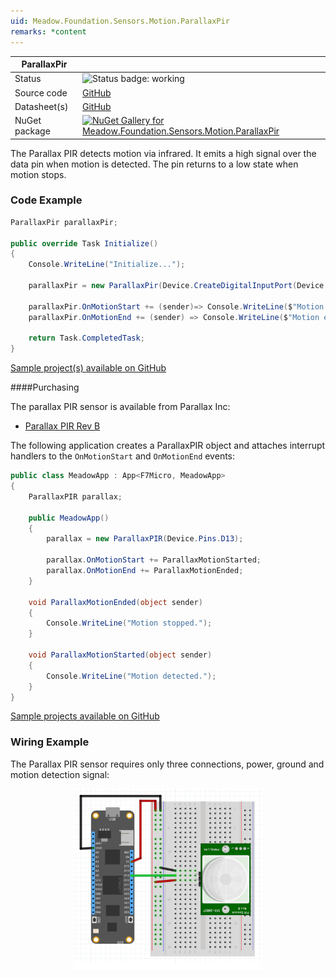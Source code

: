 ```yaml
---
uid: Meadow.Foundation.Sensors.Motion.ParallaxPir
remarks: *content
---
```


| ParallaxPir | |
|--------|--------|
| Status | <img src="https://img.shields.io/badge/Working-brightgreen" style="width: auto; height: -webkit-fill-available;" alt="Status badge: working" /> |
| Source code | [GitHub](https://github.com/WildernessLabs/Meadow.Foundation/tree/main/Source/Meadow.Foundation.Peripherals/Sensors.Motion.ParallaxPir) |
| Datasheet(s) | [GitHub](https://github.com/WildernessLabs/Meadow.Foundation/tree/main/Source/Meadow.Foundation.Peripherals/Sensors.Motion.ParallaxPir/Datasheet) |
| NuGet package | <a href="https://www.nuget.org/packages/Meadow.Foundation.Sensors.Motion.ParallaxPir/" target="_blank"><img src="https://img.shields.io/nuget/v/Meadow.Foundation.Sensors.Motion.ParallaxPir.svg?label=Meadow.Foundation.Sensors.Motion.ParallaxPir" alt="NuGet Gallery for Meadow.Foundation.Sensors.Motion.ParallaxPir" /></a> |

The Parallax PIR detects motion via infrared. It emits a high signal over the data pin when motion is detected. The pin returns to a low state when motion stops.

### Code Example

```csharp
ParallaxPir parallaxPir;

public override Task Initialize()
{
    Console.WriteLine("Initialize...");
    
    parallaxPir = new ParallaxPir(Device.CreateDigitalInputPort(Device.Pins.D05, InterruptMode.EdgeBoth, ResistorMode.Disabled));

    parallaxPir.OnMotionStart += (sender)=> Console.WriteLine($"Motion start  {DateTime.Now}");
    parallaxPir.OnMotionEnd += (sender) => Console.WriteLine($"Motion end  {DateTime.Now}");

    return Task.CompletedTask;
}

```

[Sample project(s) available on GitHub](https://github.com/WildernessLabs/Meadow.Foundation/tree/main/Source/Meadow.Foundation.Peripherals/Sensors.Motion.ParallaxPir/Samples/ParallaxPir_Sample)

####Purchasing

The parallax PIR sensor is available from Parallax Inc:

* [Parallax PIR Rev B](https://www.parallax.com/product/555-28027)

The following application creates a ParallaxPIR object and attaches interrupt handlers to the `OnMotionStart` and `OnMotionEnd` events:

```csharp
public class MeadowApp : App<F7Micro, MeadowApp>
{
    ParallaxPIR parallax;

    public MeadowApp()
    {
        parallax = new ParallaxPIR(Device.Pins.D13);

        parallax.OnMotionStart += ParallaxMotionStarted;
        parallax.OnMotionEnd += ParallaxMotionEnded;
    }

    void ParallaxMotionEnded(object sender)
    {
        Console.WriteLine("Motion stopped.");
    }

    void ParallaxMotionStarted(object sender)
    {
        Console.WriteLine("Motion detected.");
    }
}
```

[Sample projects available on GitHub](https://github.com/WildernessLabs/Meadow.Foundation/tree/main/Source/Meadow.Foundation.Peripherals/Sensors.Motion.ParallaxPir/Samples/) 

### Wiring Example

The Parallax PIR sensor requires only three connections, power, ground and motion detection signal:

<img src="../../API_Assets/Meadow.Foundation.Sensors.Motion.ParallaxPir/ParallaxPIR_Fritzing.svg" 
    style="width: 60%; display: block; margin-left: auto; margin-right: auto;" />




